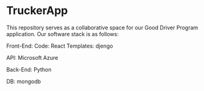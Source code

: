 # TruckerApp

This repository serves as a collaborative space for our Good Driver Program application. Our software stack is as follows:

Front-End: 
Code: React
Templates: djengo

API:
Microsoft Azure

Back-End:
Python

DB:
mongodb
